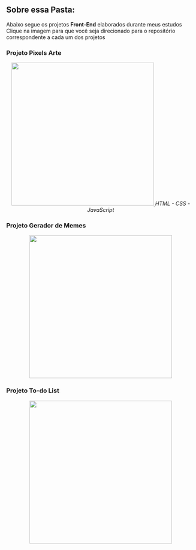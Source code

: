 <h2> Sobre essa Pasta: </h2>

<p> Abaixo segue os projetos <b>Front-End</b> elaborados durante meus estudos <br>
Clique na imagem para que você seja direcionado para o repositório correspondente a cada um dos projetos
</p>


<h3> Projeto Pixels Arte </h3>

<p align="center">
<a href="//github.com/ClairPenido/ClairPenido.github.io/tree/main/Pixels-Art-Project">
<img width="380px" src="projects-preview/PixelsArt.png"/>
</a>
<i> HTML - CSS - JavaScript </i>
</p>

<h3> Projeto Gerador de Memes </h3>

<p align="center">
<a href="//github.com/ClairPenido/ClairPenido.github.io/tree/main/Meme-Generator">
<img width="380px" src="projects-preview/MemeGenerator.png"/>
</a>
</p>

<h3> Projeto To-do List </h3>

<p align="center">
<a href="//github.com/ClairPenido/ClairPenido.github.io/tree/main/To-do-List">
<img align="center" width="380px" src="projects-preview/ToDoList.png"/>
</a>
</p>
